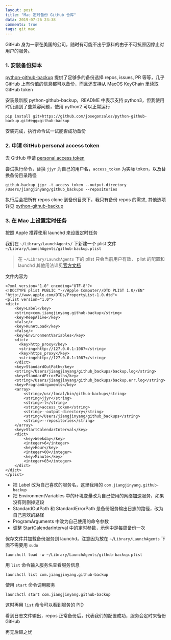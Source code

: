 ```yaml
---
layout: post
title: "Mac 定时备份 GitHub 仓库"
data: 2019-07-26 23:38
comments: true
tags: git mac
---
```


GitHub 身为一家在美国的公司，随时有可能不出乎意料的由于不可抗原因停止对用户的服务。

### 1. 安装备份脚本

[python-github-backup](https://github.com/josegonzalez/python-github-backup) 提供了足够多的备份选择 repos, issues, PR 等等，几乎 GitHub 上有价值的信息都可以备份，而且还支持从 MacOS KeyChain 里读取 GitHub token

安装最新版 python-github-backup，README 中表示支持 python3，但我使用时仍遇到了些兼容问题，使用 python2 可以正常运行

`pip install git+https://github.com/josegonzalez/python-github-backup.git#egg=github-backup`

安装完成，执行命令试一试能否成功备份

### 2. 申请 GitHub personal access token

去 GitHub 申请 [personal access token](https://github.blog/2013-05-16-personal-api-tokens/)

尝试执行命令，替换 `jjyr` 为自己的用户名，`access_token` 为实际 token，以及替换备份目录路径

`github-backup jjyr -t access_token --output-directory /Users/jiangjinyang/github_backups --repositories`

执行后会把所有 repos clone 到备份目录下，我只有备份 repos 的需求, 其他选项详见 [python-github-backup](https://github.com/josegonzalez/python-github-backup)

### 3. 在 Mac 上设置定时任务

按照 Apple 推荐使用 launchd 来设置定时任务

我们在 `~/Library/LaunchAgents/` 下新建一个 plist 文件 `~/Library/LaunchAgents/github-backup.plist`

> 在 `~/Library/LaunchAgents` 下的 plist 只会当前用户有效，
> plist 的配置和 launchd 其他用法详见[官方文档](https://developer.apple.com/library/archive/documentation/MacOSX/Conceptual/BPSystemStartup/Chapters/CreatingLaunchdJobs.html#//apple_ref/doc/uid/TP40001762-104142)

文件内容为

``` plist
<?xml version="1.0" encoding="UTF-8"?>
<!DOCTYPE plist PUBLIC "-//Apple Computer//DTD PLIST 1.0//EN" "http://www.apple.com/DTDs/PropertyList-1.0.dtd">
<plist version="1.0">
<dict>
    <key>Label</key>
    <string>com.jiangjinyang.github-backup</string>
    <key>KeepAlive</key>
    <false/>
    <key>RunAtLoad</key>
    <false/>
    <key>EnvironmentVariables</key>
    <dict>
      <key>http_proxy</key>
      <string>http://127.0.0.1:1087</string>
      <key>https_proxy</key>
      <string>http://127.0.0.1:1087</string>
    </dict>
    <key>StandardOutPath</key>
    <string>/Users/jiangjinyang/github_backups/backup.log</string>
    <key>StandardErrorPath</key>
    <string>/Users/jiangjinyang/github_backups/backup.err.log</string>
    <key>ProgramArguments</key>
    <array>
        <string>/usr/local/bin/github-backup</string>
        <string>jjyr</string>
        <string>-t</string>
        <string>access_token</string>
        <string>--output-directory</string>
        <string>/Users/jiangjinyang/github_backups</string>
        <string>--repositories</string>
    </array>
    <key>StartCalendarInterval</key>
    <dict>
        <key>Weekday</key>
        <integer>6</integer>
        <key>Hour</key>
        <integer>00</integer>
        <key>Minute</key>
        <integer>03</integer>
    </dict>
</dict>
</plist>
```

* 把 Label 改为自己喜欢的服务名，这里我用的 `com.jiangjinyang.github-backup`
* 把 EnvironmentVariables 中的环境变量改为自己使用的网络加速服务，如果没有则删掉这段
* StandardOutPath 和 StandardErrorPath 是备份服务输出日志的路径，改为自己喜欢的路径
* ProgramArguments 中改为自己使用的命令参数
* 调整 StartCalendarInterval 中的定时参数，示例中是每周备份一次

保存文件并加载备份服务到 launchd，注意因为放在 `~/Library/LaunchAgents` 下面不需要用 `sudo`

`launchctl load -w ~/Library/LaunchAgents/github-backup.plist`

用 `list` 命令输入服务名查看服务信息

`launchctl list com.jiangjinyang.github-backup`

使用 `start` 命令调用服务

`launchctl start com.jiangjinyang.github-backup`

这时再用 `list` 命令可以看到服务的 PID

看到日志文件输出，repos 正常备份后，代表我们的配置成功，服务会定时来备份 GitHub

再无后顾之忧
